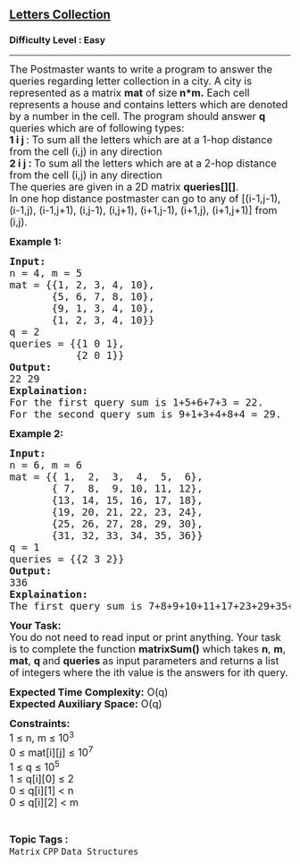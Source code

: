 <h2><a href="https://practice.geeksforgeeks.org/problems/c-letters-collection4552/1">Letters Collection</a></h2><h3>Difficulty Level : Easy</h3><hr><div class="problems_problem_content__Xm_eO"><p><span style="font-size: 18px;">The Postmaster wants&nbsp;to write a program to answer the queries regarding letter collection in a city. A city is represented as a matrix <strong>mat</strong> of size<strong> n*m.</strong> Each cell represents a house and contains letters which are denoted by a number in the&nbsp;cell. The program should answer&nbsp;<strong>q </strong>queries which are of following types:<br><strong>1 i j&nbsp;</strong>: To sum all the letters which are at a 1-hop distance from the cell (i,j) in any direction<br><strong>2 i j :&nbsp;</strong>To sum all the letters which are at a 2-hop distance from the cell (i,j) in any direction&nbsp;<br>The queries are given in a 2D matrix&nbsp;<strong>queries[][]</strong>.<br>In one hop distance p</span><span style="font-size: 18px;">ostmaster</span><span style="font-size: 18px;"> can go to any of [</span><span style="font-size: 18px;">(i-1,j-1), (i-1,j), (i-1,j+1), </span><span style="font-size: 18px;">(i,j-1), (i,j+1), (i+1,j-1), (i+1,j), (i+1,j+1)] from (i,j).&nbsp;</span></p>
<p><strong><span style="font-size: 18px;">Example 1:</span></strong></p>
<pre><span style="font-size: 18px;"><strong>Input:</strong> 
n = 4, m = 5
mat = {{1, 2, 3, 4, 10}, 
&nbsp;      {5, 6, 7, 8, 10}, 
&nbsp;      {9, 1, 3, 4, 10}, 
&nbsp;      {1, 2, 3, 4, 10}}
q = 2
queries = {{1 0 1}, 
&nbsp;          {2 0 1}}
<strong>Output:</strong> <br>22 29
<strong>Explaination:</strong> 
For the first query sum is 1+5+6+7+3 = 22. 
For the second query sum is 9+1+3+4+8+4 = 29.<br></span></pre>
<p><strong><span style="font-size: 18px;">Example 2:</span></strong></p>
<pre><span style="font-size: 18px;"><strong>Input:</strong> 
n = 6, m = 6
mat = {{ 1,  2,  3,  4,  5,  6}, 
&nbsp;      { 7,  8,  9, 10, 11, 12}, 
&nbsp;      {13, 14, 15, 16, 17, 18}, 
&nbsp;      {19, 20, 21, 22, 23, 24},<br>       {25, 26, 27, 28, 29, 30},<br>       {31, 32, 33, 34, 35, 36}}
q = 1
queries = {{2 3 2}}
<strong>Output:</strong> <br>336
<strong>Explaination:</strong> 
The first query sum is 7+8+9+10+11+17+23+29+35+34+33+32+31+25+19+13 = 336.</span> </pre>
<p><span style="font-size: 18px;"><strong>Your Task:</strong><br>You do not need to&nbsp;read input or print anything. Your task is to complete the function <strong>matrixSum()</strong> which takes <strong>n</strong>, <strong>m</strong>, <strong>mat</strong>, <strong>q </strong>and <strong>queries </strong>as input parameters and returns a list of integers where the ith value is the answers for ith query.</span></p>
<p><span style="font-size: 18px;"><strong>Expected Time Complexity:</strong> O(q)<br><strong>Expected Auxiliary Space:</strong> O(q)</span></p>
<p><span style="font-size: 18px;"><strong>Constraints:</strong><br>1 ≤ n, m ≤ 10<sup>3</sup><br>0&nbsp;</span><span style="font-size: 18px;">≤</span><span style="font-size: 18px;"> mat[i][j]&nbsp;</span><span style="font-size: 18px;">≤ 10<sup>7</sup></span><span style="font-size: 18px;"><br></span><span style="font-size: 18px;">1 ≤ q ≤ 10<sup>5</sup><br>1 </span><span style="font-size: 18px;">≤ q[i][0] </span><span style="font-size: 18px;">≤ 2<br></span><span style="font-size: 18px;">0 </span><span style="font-size: 18px;">≤ q[i][1] &lt; n</span><span style="font-size: 18px;"><br></span><span style="font-size: 18px;">0 </span><span style="font-size: 18px;">≤ q[i][2] &lt; m</span><span style="font-size: 18px;"><br></span></p></div><br><p><span style=font-size:18px><strong>Topic Tags : </strong><br><code>Matrix</code>&nbsp;<code>CPP</code>&nbsp;<code>Data Structures</code>&nbsp;